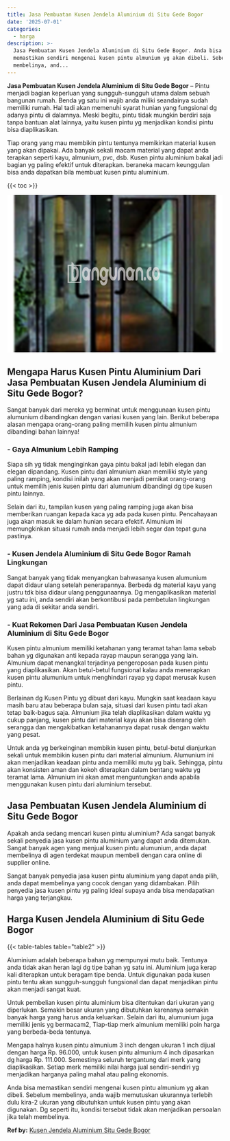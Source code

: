 ```yaml
---
title: Jasa Pembuatan Kusen Jendela Aluminium di Situ Gede Bogor
date: '2025-07-01'
categories:
  - harga
description: >-
  Jasa Pembuatan Kusen Jendela Aluminium di Situ Gede Bogor. Anda bisa
  memastikan sendiri mengenai kusen pintu almunium yg akan dibeli. Sebelum
  membelinya, and...
---
```


**Jasa Pembuatan Kusen Jendela Aluminium di Situ Gede Bogor** – Pintu menjadi bagian keperluan yang sungguh-sungguh utama dalam sebuah bangunan rumah. Benda yg satu ini wajib anda miliki seandainya sudah memiliki rumah. Hal tadi akan memenuhi syarat hunian yang fungsional dg adanya pintu di dalamnya. Meski begitu, pintu tidak mungkin berdiri saja tanpa bantuan alat lainnya, yaitu kusen pintu yg menjadikan kondisi pintu bisa diaplikasikan.

Tiap orang yang mau membikin pintu tentunya memikirkan material kusen yang akan dipakai. Ada banyak sekali macam material yang dapat anda terapkan seperti kayu, almunium, pvc, dsb. Kusen pintu aluminium bakal jadi bagian yg paling efektif untuk diterapkan. beraneka macam keunggulan bisa anda dapatkan bila membuat kusen pintu aluminium.

{{< toc >}}

![Jasa Pembuatan Kusen Jendela Aluminium di Situ Gede Bogor](/images/harga-kusen-jendela-alumunium-09.png)

## Mengapa Harus Kusen Pintu Aluminium Dari Jasa Pembuatan Kusen Jendela Aluminium di Situ Gede Bogor?

Sangat banyak dari mereka yg berminat untuk menggunaan kusen pintu alumunium dibandingkan dengan variasi kusen yang lain. Berikut beberapa alasan mengapa orang-orang paling memilih kusen pintu almunium dibandingi bahan lainnya!

### \- Gaya Almunium Lebih Ramping

Siapa sih yg tidak menginginkan gaya pintu bakal jadi lebih elegan dan elegan dipandang. Kusen pintu dari almunium akan memiliki style yang paling ramping, kondisi inilah yang akan menjadi pemikat orang-orang untuk memilih jenis kusen pintu dari alumunium dibandingi dg tipe kusen pintu lainnya.

Selain dari itu, tampilan kusen yang paling ramping juga akan bisa memberikan ruangan kepada kaca yg ada pada kusen pintu. Pencahayaan juga akan masuk ke dalam hunian secara efektif. Almunium ini memungkinkan situasi rumah anda menjadi lebih segar dan tepat guna pastinya.

### \- Kusen Jendela Aluminium di Situ Gede Bogor Ramah Lingkungan

Sangat banyak yang tidak menyangkan bahwasanya kusen alumunium dapat didaur ulang setelah penerapannya. Berbeda dg material kayu yang justru tdk bisa didaur ulang penggunaannya. Dg mengaplikasikan material yg satu ini, anda sendiri akan berkontibusi pada pembetulan lingkungan yang ada di sekitar anda sendiri.

### \- Kuat Rekomen Dari Jasa Pembuatan Kusen Jendela Aluminium di Situ Gede Bogor

Kusen pintu almunium memiliki ketahanan yang teramat tahan lama sebab bahan yg digunakan anti kepada rayap maupun serangga yang lain. Almunium dapat menangkal terjadinya pengeroposan pada kusen pintu yang diaplikasikan. Akan betul-betul fungsional kalau anda menerapkan kusen pintu alumunium untuk menghindari rayap yg dapat merusak kusen pintu.

Berlainan dg Kusen Pintu yg dibuat dari kayu. Mungkin saat keadaan kayu masih baru atau beberapa bulan saja, situasi dari kusen pintu tadi akan tetap baik-bagus saja. Almunium jika telah diaplikasikan dalam waktu yg cukup panjang, kusen pintu dari material kayu akan bisa diserang oleh serangga dan mengakibatkan ketahanannya dapat rusak dengan waktu yang pesat.

Untuk anda yg berkeinginan membikin kusen pintu, betul-betul dianjurkan sekali untuk membikin kusen pintu dari material almunium. Alumunium ini akan menjadikan keadaan pintu anda memiliki mutu yg baik. Sehingga, pintu akan konsisten aman dan kokoh diterapkan dalam bentang waktu yg teramat lama. Almunium ini akan amat menguntungkan anda apabila menggunakan kusen pintu dari aluminium tersebut.

## Jasa Pembuatan Kusen Jendela Aluminium di Situ Gede Bogor

Apakah anda sedang mencari kusen pintu aluminium? Ada sangat banyak sekali penyedia jasa kusen pintu aluminium yang dapat anda ditemukan. Sangat banyak agen yang menjual kusen pintu alumunium, anda dapat membelinya di agen terdekat maupun membeli dengan cara online di supplier online.

Sangat banyak penyedia jasa kusen pintu aluminium yang dapat anda pilih, anda dapat membelinya yang cocok dengan yang didambakan. Pilih penyedia jasa kusen pintu yg paling ideal supaya anda bisa mendapatkan harga yang terjangkau.

## Harga Kusen Jendela Aluminium di Situ Gede Bogor

{{< table-tables table="table2" >}}

Aluminium adalah beberapa bahan yg mempunyai mutu baik. Tentunya anda tidak akan heran lagi dg tipe bahan yg satu ini. Aluminium juga kerap kali diterapkan untuk beragam tipe benda. Untuk digunakan pada kusen pintu tentu akan sungguh-sungguh fungsional dan dapat menjadikan pintu akan menjadi sangat kuat.

Untuk pembelian kusen pintu aluminium bisa ditentukan dari ukuran yang diperlukan. Semakin besar ukuran yang dibutuhkan karenanya semakin banyak harga yang harus anda keluarkan. Selain dari itu, alumunium juga memiliki jenis yg bermacam2, Tiap-tiap merk almunium memiliki poin harga yang berbeda-beda tentunya.

Mengapa halnya kusen pintu almunium 3 inch dengan ukuran 1 inch dijual dengan harga Rp. 96.000, untuk kusen pintu almunium 4 inch dipasarkan dg harga Rp. 111.000. Semestinya seluruh tergantung dari merk yang diaplikasikan. Setiap merk memiliki nilai harga jual sendiri-sendiri yg menjadikan harganya paling mahal atau paling ekonomis.

Anda bisa memastikan sendiri mengenai kusen pintu almunium yg akan dibeli. Sebelum membelinya, anda wajib memutuskan ukurannya terlebih dulu kira-2 ukuran yang dibutuhkan untuk kusen pintu yang akan digunakan. Dg seperti itu, kondisi tersebut tidak akan menjadikan persoalan jika telah membelinya.

**Ref by:** [Kusen Jendela Aluminium Situ Gede Bogor](https://id.wikipedia.org/wiki/Kusen)

